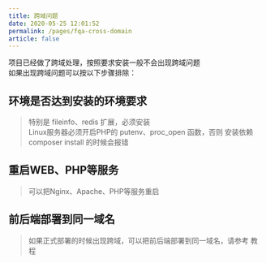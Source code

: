 ```yaml
---
title: 跨域问题
date: 2020-05-25 12:01:52
permalink: /pages/fqa-cross-domain
article: false
---
```


项目已经做了跨域处理，按照要求安装一般不会出现跨域问题  
如果出现跨域问题可以按以下步骤排除：

## 环境是否达到安装的环境要求
> 特别是 fileinfo、redis 扩展，必须安装  
> Linux服务器必须开启PHP的 putenv、proc_open 函数，否则 安装依赖 composer install 的时候会报错

## 重启WEB、PHP等服务
> 可以把Nginx、Apache、PHP等服务重启

## 前后端部署到同一域名
> 如果正式部署的时候出现跨域，可以把前后端部署到同一域名，请参考 教程
